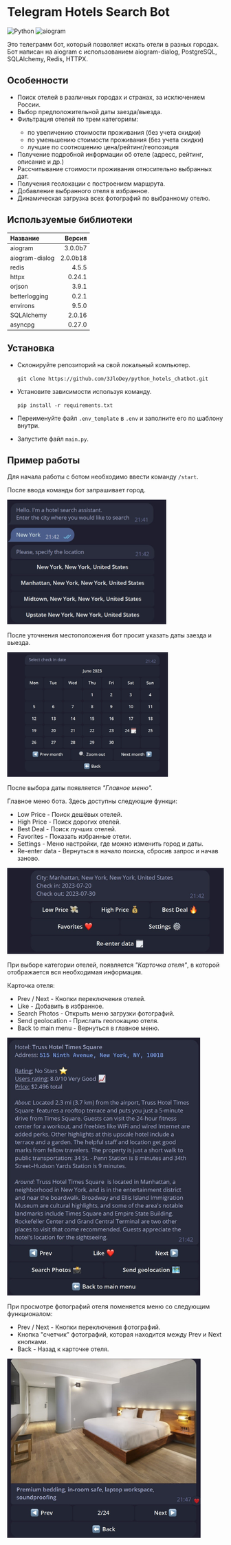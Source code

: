<html>
<p>
  <h1>
    <b>Telegram Hotels Search Bot</b>
  </h1>

  ![Python](https://img.shields.io/badge/Python-3.11-blue)
  ![aiogram](https://img.shields.io/badge/Aiogram-3.0.0b7-blue)
  <p>
    Это телеграмм бот, который позволяет искать отели в разных городах. Бот написан на aiogram с использованием aiogram-dialog, PostgreSQL, SQLAlchemy, Redis, HTTPX.
  </p>
  <h2>
    <b>Особенности</b>
  </h2>
  <ul>
    <li>Поиск отелей в различных городах и странах, за исключением России.</li>
    <li>Выбор предположительной даты заезда/выезда.</li>
    <li>Фильтрация отелей по трем категориям:</li>
    <ul>
      <li>по увеличению стоимости проживания (без учета скидки)</li>
      <li>по уменьшению стоимости проживания (без учета скидки)</li>
      <li>лучшие по соотношению цена/рейтинг/геопозиция</li>
    </ul>
    <li>Получение подробной информации об отеле (адресс, рейтинг, описание и др.)</li>
    <li>Рассчитывание стоимости проживания относительно выбранных дат.</li>
    <li>Получения геолокации с построением маршрута.</li>
    <li>Добавление выбранного отеля в избранное.</li>
    <li>Динамическая загрузка всех фотографий по выбранному отелю.</li>
  </ul>
  <h2>
    <b>Используемые библиотеки</b>
  </h2>
  
  | Название       | Версия   |
  | :---           | ---:     |
  | aiogram        | 3.0.0b7  |
  | aiogram-dialog | 2.0.0b18 |
  | redis          | 4.5.5    |
  | httpx          | 0.24.1   |
  | orjson         | 3.9.1    |
  | betterlogging  | 0.2.1    |
  | environs       | 9.5.0    |
  | SQLAlchemy     | 2.0.16   |
  | asyncpg        | 0.27.0   |
  <h2>
    <b>Установка</b>
  </h2>
  <ul>
    <li>
      <p>
        Склонируйте репозиторий на свой локальный компьютер.
      </p>
      <code>git clone https://github.com/3JloDey/python_hotels_chatbot.git</code>
    </li>
    <li>
      <p>
        Установите зависимости используя команду.
      </p>
      <code>pip install -r requirements.txt</code>
    </li>
    <li>
      <p>
        Переименуйте файл <code>.env_template</code> в <code>.env</code> и заполните его по шаблону внутри.
      </p>
    </li>
    <li>
      <p>
        Запустите файл <code>main.py</code>.
      </p>
    </li>
  </ul>
  <h2>
    <b>Пример работы</b>
  </h2>
  <p>Для начала работы с ботом необходимо ввести команду <code>/start</code>.</p>
  <p>
    После ввода команды бот запрашивает город.
  </p>
  <img src="img/1.jpg" height="290">
  <p>После уточнения местоположения бот просит указать даты заезда и выезда.</p>
  <img src="img/2.jpg" height="290" alt="Пример запроса города">
  <p>После выбора даты появляется <i>"Главное меню".</i> </p>
  <p>Главное меню бота. Здесь доступны следующие функци:</p>
  <ul>
    <li>Low Price - Поиск дешёвых отелей.</li>
    <li>High Price - Поиск дорогих отелей.</li>
    <li>Best Deal - Поиск лучших отелей.</li>
    <li>Favorites - Показать избранные отели.</li>
    <li>Settings - Меню настройки, где можно изменить город и даты.</li>
    <li>Re-enter data - Вернуться в начало поиска, сбросив запрос и начав заново.</li>
  </ul>
  <img src="img/3.jpg" height="200">
  <p>При выборе категории отелей, появляется <i>"Карточка отеля"</i>, в которой отображается вся необходимая информация.</p>
  <p>Карточка отеля:</p>
  <ul>
    <li>Prev / Next - Кнопки переключения отелей.</li>
    <li>Like - Добавить в избранное.</li>
    <li>Search Photos - Открыть меню загрузки фотографий.</li>
    <li>Send geolocation - Прислать геолокацию отеля.</li>
    <li>Back to main menu - Вернуться в главное меню.</li>
  </ul>
  <img src="img/4.jpg" height="600">
  <p>При просмотре фотографий отеля поменяется меню со следующим функционалом:</p>
  <ul>
    <li>Prev / Next - Кнопки переключения фотографий.</li>
    <li>Кнопка "счетчик" фотографий, которая находится между Prev и Next кнопками.</li>
    <li>Back - Назад к карточке отеля.</li>
  </ul>
  <img src="img/5.jpg" height="417">
</html>
